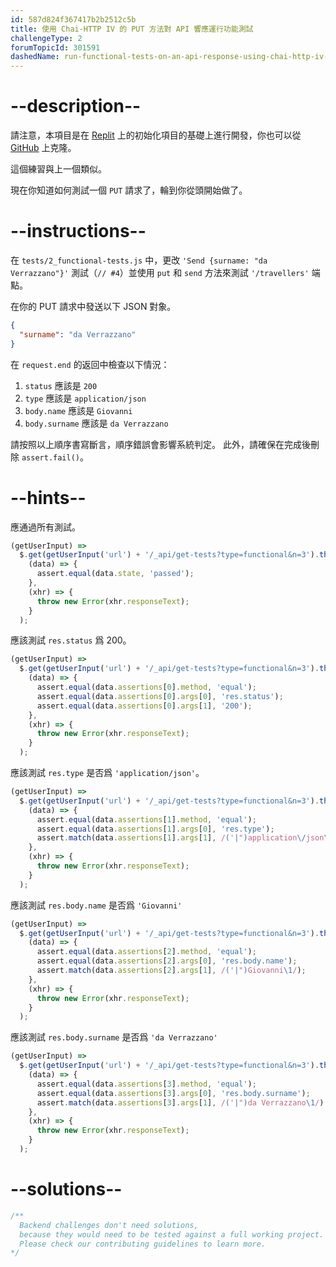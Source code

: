 ```yaml
---
id: 587d824f367417b2b2512c5b
title: 使用 Chai-HTTP IV 的 PUT 方法對 API 響應運行功能測試
challengeType: 2
forumTopicId: 301591
dashedName: run-functional-tests-on-an-api-response-using-chai-http-iv---put-method
---
```


# --description--

請注意，本項目是在 <a href="https://replit.com/github/topcoder-platform/boilerplate-mochachai" target="_blank" rel="noopener noreferrer nofollow">Replit</a> 上的初始化項目的基礎上進行開發，你也可以從 <a href="https://github.com/topcoder-platform/boilerplate-mochachai/" target="_blank" rel="noopener noreferrer nofollow">GitHub</a> 上克隆。

這個練習與上一個類似。

現在你知道如何測試一個 `PUT` 請求了，輪到你從頭開始做了。

# --instructions--

在 `tests/2_functional-tests.js` 中，更改 `'Send {surname: "da Verrazzano"}'` 測試（`// #4`）並使用 `put` 和 `send` 方法來測試 `'/travellers'` 端點。

在你的 PUT 請求中發送以下 JSON 對象。

```json
{
  "surname": "da Verrazzano"
}
```

在 `request.end` 的返回中檢查以下情況：

1.  `status` 應該是 `200`
2.  `type` 應該是 `application/json`
3.  `body.name` 應該是 `Giovanni`
4.  `body.surname` 應該是 `da Verrazzano`

請按照以上順序書寫斷言，順序錯誤會影響系統判定。 此外，請確保在完成後刪除 `assert.fail()`。

# --hints--

應通過所有測試。

```js
(getUserInput) =>
  $.get(getUserInput('url') + '/_api/get-tests?type=functional&n=3').then(
    (data) => {
      assert.equal(data.state, 'passed');
    },
    (xhr) => {
      throw new Error(xhr.responseText);
    }
  );
```

應該測試 `res.status` 爲 200。

```js
(getUserInput) =>
  $.get(getUserInput('url') + '/_api/get-tests?type=functional&n=3').then(
    (data) => {
      assert.equal(data.assertions[0].method, 'equal');
      assert.equal(data.assertions[0].args[0], 'res.status');
      assert.equal(data.assertions[0].args[1], '200');
    },
    (xhr) => {
      throw new Error(xhr.responseText);
    }
  );
```

應該測試 `res.type` 是否爲 `'application/json'`。

```js
(getUserInput) =>
  $.get(getUserInput('url') + '/_api/get-tests?type=functional&n=3').then(
    (data) => {
      assert.equal(data.assertions[1].method, 'equal');
      assert.equal(data.assertions[1].args[0], 'res.type');
      assert.match(data.assertions[1].args[1], /('|")application\/json\1/);
    },
    (xhr) => {
      throw new Error(xhr.responseText);
    }
  );
```

應該測試 `res.body.name` 是否爲 `'Giovanni'`

```js
(getUserInput) =>
  $.get(getUserInput('url') + '/_api/get-tests?type=functional&n=3').then(
    (data) => {
      assert.equal(data.assertions[2].method, 'equal');
      assert.equal(data.assertions[2].args[0], 'res.body.name');
      assert.match(data.assertions[2].args[1], /('|")Giovanni\1/);
    },
    (xhr) => {
      throw new Error(xhr.responseText);
    }
  );
```

應該測試 `res.body.surname` 是否爲 `'da Verrazzano'`

```js
(getUserInput) =>
  $.get(getUserInput('url') + '/_api/get-tests?type=functional&n=3').then(
    (data) => {
      assert.equal(data.assertions[3].method, 'equal');
      assert.equal(data.assertions[3].args[0], 'res.body.surname');
      assert.match(data.assertions[3].args[1], /('|")da Verrazzano\1/);
    },
    (xhr) => {
      throw new Error(xhr.responseText);
    }
  );
```

# --solutions--

```js
/**
  Backend challenges don't need solutions, 
  because they would need to be tested against a full working project. 
  Please check our contributing guidelines to learn more.
*/
```
